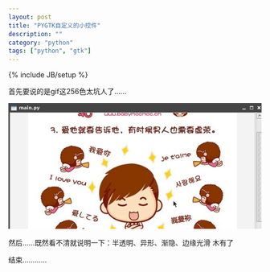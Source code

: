 ```yaml
---
layout: post
title: "PYGTK自定义的小控件"
description: ""
category: "python"
tags: ["python", "gtk"]
---
```

{% include JB/setup %}

首先要说的是gif这256色太坑人了……

<img src="/assets/images/2010-08-16-pygtk-custom.gif" />

然后……既然看不清就说明一下：半透明、异形、渐隐、边缘光滑 木有了

结束…………

